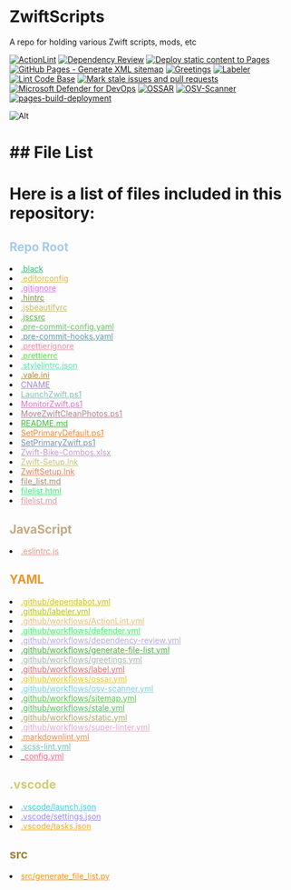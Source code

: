 # ZwiftScripts

A repo for holding various Zwift scripts, mods, etc

[![ActionLint](https://github.com/Nick2bad4u/ZwiftScripts/actions/workflows/ActionLint.yml/badge.svg)](https://github.com/Nick2bad4u/ZwiftScripts/actions/workflows/ActionLint.yml)
[![Dependency Review](https://github.com/Nick2bad4u/ZwiftScripts/actions/workflows/dependency-review.yml/badge.svg)](https://github.com/Nick2bad4u/ZwiftScripts/actions/workflows/dependency-review.yml)
[![Deploy static content to Pages](https://github.com/Nick2bad4u/ZwiftScripts/actions/workflows/static.yml/badge.svg)](https://github.com/Nick2bad4u/ZwiftScripts/actions/workflows/static.yml)
[![GitHub Pages - Generate XML sitemap](https://github.com/Nick2bad4u/ZwiftScripts/actions/workflows/sitemap.yml/badge.svg)](https://github.com/Nick2bad4u/ZwiftScripts/actions/workflows/sitemap.yml)
[![Greetings](https://github.com/Nick2bad4u/ZwiftScripts/actions/workflows/greetings.yml/badge.svg)](https://github.com/Nick2bad4u/ZwiftScripts/actions/workflows/greetings.yml)
[![Labeler](https://github.com/Nick2bad4u/ZwiftScripts/actions/workflows/label.yml/badge.svg)](https://github.com/Nick2bad4u/ZwiftScripts/actions/workflows/label.yml)
[![Lint Code Base](https://github.com/Nick2bad4u/ZwiftScripts/actions/workflows/super-linter.yml/badge.svg)](https://github.com/Nick2bad4u/ZwiftScripts/actions/workflows/super-linter.yml)
[![Mark stale issues and pull requests](https://github.com/Nick2bad4u/ZwiftScripts/actions/workflows/stale.yml/badge.svg)](https://github.com/Nick2bad4u/ZwiftScripts/actions/workflows/stale.yml)
[![Microsoft Defender for DevOps](https://github.com/Nick2bad4u/ZwiftScripts/actions/workflows/defender.yml/badge.svg)](https://github.com/Nick2bad4u/ZwiftScripts/actions/workflows/defender.yml)
[![OSSAR](https://github.com/Nick2bad4u/ZwiftScripts/actions/workflows/ossar.yml/badge.svg)](https://github.com/Nick2bad4u/ZwiftScripts/actions/workflows/ossar.yml)
[![OSV-Scanner](https://github.com/Nick2bad4u/ZwiftScripts/actions/workflows/osv-scanner.yml/badge.svg)](https://github.com/Nick2bad4u/ZwiftScripts/actions/workflows/osv-scanner.yml)
[![pages-build-deployment](https://github.com/Nick2bad4u/ZwiftScripts/actions/workflows/pages/pages-build-deployment/badge.svg)](https://github.com/Nick2bad4u/ZwiftScripts/actions/workflows/pages/pages-build-deployment)

![Alt](https://repobeats.axiom.co/api/embed/4b2f7d665ac02f970e3e937dfe43bd14fd6b4b8e.svg "Repobeats analytics image")
<!-- FILE_LIST_START -->
# ## File List

# Here is a list of files included in this repository:

<h2 style="color: #a4caef;">Repo Root</h2>
<li><a href="https://github.com/Nick2bad4u/ZwiftScripts/blob/main/.black" style="color: #2dbf77;">.black</a></li>
<li><a href="https://github.com/Nick2bad4u/ZwiftScripts/blob/main/.editorconfig" style="color: #e1b542;">.editorconfig</a></li>
<li><a href="https://github.com/Nick2bad4u/ZwiftScripts/blob/main/.gitignore" style="color: #e36cf8;">.gitignore</a></li>
<li><a href="https://github.com/Nick2bad4u/ZwiftScripts/blob/main/.hintrc" style="color: #808f42;">.hintrc</a></li>
<li><a href="https://github.com/Nick2bad4u/ZwiftScripts/blob/main/.jsbeautifyrc" style="color: #c5b85f;">.jsbeautifyrc</a></li>
<li><a href="https://github.com/Nick2bad4u/ZwiftScripts/blob/main/.jscsrc" style="color: #58b040;">.jscsrc</a></li>
<li><a href="https://github.com/Nick2bad4u/ZwiftScripts/blob/main/.pre-commit-config.yaml" style="color: #5fc45d;">.pre-commit-config.yaml</a></li>
<li><a href="https://github.com/Nick2bad4u/ZwiftScripts/blob/main/.pre-commit-hooks.yaml" style="color: #6197a5;">.pre-commit-hooks.yaml</a></li>
<li><a href="https://github.com/Nick2bad4u/ZwiftScripts/blob/main/.prettierignore" style="color: #ef8a9e;">.prettierignore</a></li>
<li><a href="https://github.com/Nick2bad4u/ZwiftScripts/blob/main/.prettierrc" style="color: #4fe437;">.prettierrc</a></li>
<li><a href="https://github.com/Nick2bad4u/ZwiftScripts/blob/main/.stylelintrc.json" style="color: #56e3a9;">.stylelintrc.json</a></li>
<li><a href="https://github.com/Nick2bad4u/ZwiftScripts/blob/main/.vale.ini" style="color: #b3862a;">.vale.ini</a></li>
<li><a href="https://github.com/Nick2bad4u/ZwiftScripts/blob/main/CNAME" style="color: #a18ac3;">CNAME</a></li>
<li><a href="https://github.com/Nick2bad4u/ZwiftScripts/blob/main/LaunchZwift.ps1" style="color: #84c0af;">LaunchZwift.ps1</a></li>
<li><a href="https://github.com/Nick2bad4u/ZwiftScripts/blob/main/MonitorZwift.ps1" style="color: #d376c6;">MonitorZwift.ps1</a></li>
<li><a href="https://github.com/Nick2bad4u/ZwiftScripts/blob/main/MoveZwiftCleanPhotos.ps1" style="color: #b0808f;">MoveZwiftCleanPhotos.ps1</a></li>
<li><a href="https://github.com/Nick2bad4u/ZwiftScripts/blob/main/README.md" style="color: #39be37;">README.md</a></li>
<li><a href="https://github.com/Nick2bad4u/ZwiftScripts/blob/main/SetPrimaryDefault.ps1" style="color: #f58532;">SetPrimaryDefault.ps1</a></li>
<li><a href="https://github.com/Nick2bad4u/ZwiftScripts/blob/main/SetPrimaryZwift.ps1" style="color: #7b91ac;">SetPrimaryZwift.ps1</a></li>
<li><a href="https://github.com/Nick2bad4u/ZwiftScripts/blob/main/Zwift-Bike-Combos.xlsx" style="color: #c09cc8;">Zwift-Bike-Combos.xlsx</a></li>
<li><a href="https://github.com/Nick2bad4u/ZwiftScripts/blob/main/Zwift-Setup.lnk" style="color: #c6c478;">Zwift-Setup.lnk</a></li>
<li><a href="https://github.com/Nick2bad4u/ZwiftScripts/blob/main/ZwiftSetup.lnk" style="color: #e88157;">ZwiftSetup.lnk</a></li>
<li><a href="https://github.com/Nick2bad4u/ZwiftScripts/blob/main/file_list.md" style="color: #a18d73;">file_list.md</a></li>
<li><a href="https://github.com/Nick2bad4u/ZwiftScripts/blob/main/filelist.html" style="color: #42e772;">filelist.html</a></li>
<li><a href="https://github.com/Nick2bad4u/ZwiftScripts/blob/main/filelist.md" style="color: #e295a2;">filelist.md</a></li>
<h2 style="color: #c6a783;">JavaScript</h2>
<li><a href="https://github.com/Nick2bad4u/ZwiftScripts/blob/main/.eslintrc.js" style="color: #e19783;">.eslintrc.js</a></li>
<h2 style="color: #e9972b;">YAML</h2>
<li><a href="https://github.com/Nick2bad4u/ZwiftScripts/blob/main/.github/dependabot.yml" style="color: #d0c10b;">.github/dependabot.yml</a></li>
<li><a href="https://github.com/Nick2bad4u/ZwiftScripts/blob/main/.github/labeler.yml" style="color: #b6c305;">.github/labeler.yml</a></li>
<li><a href="https://github.com/Nick2bad4u/ZwiftScripts/blob/main/.github/workflows/ActionLint.yml" style="color: #f0bc74;">.github/workflows/ActionLint.yml</a></li>
<li><a href="https://github.com/Nick2bad4u/ZwiftScripts/blob/main/.github/workflows/defender.yml" style="color: #36f762;">.github/workflows/defender.yml</a></li>
<li><a href="https://github.com/Nick2bad4u/ZwiftScripts/blob/main/.github/workflows/dependency-review.yml" style="color: #b5aadd;">.github/workflows/dependency-review.yml</a></li>
<li><a href="https://github.com/Nick2bad4u/ZwiftScripts/blob/main/.github/workflows/generate-file-list.yml" style="color: #4bae47;">.github/workflows/generate-file-list.yml</a></li>
<li><a href="https://github.com/Nick2bad4u/ZwiftScripts/blob/main/.github/workflows/greetings.yml" style="color: #a7b5aa;">.github/workflows/greetings.yml</a></li>
<li><a href="https://github.com/Nick2bad4u/ZwiftScripts/blob/main/.github/workflows/label.yml" style="color: #d37169;">.github/workflows/label.yml</a></li>
<li><a href="https://github.com/Nick2bad4u/ZwiftScripts/blob/main/.github/workflows/ossar.yml" style="color: #e5c91b;">.github/workflows/ossar.yml</a></li>
<li><a href="https://github.com/Nick2bad4u/ZwiftScripts/blob/main/.github/workflows/osv-scanner.yml" style="color: #70d4d9;">.github/workflows/osv-scanner.yml</a></li>
<li><a href="https://github.com/Nick2bad4u/ZwiftScripts/blob/main/.github/workflows/sitemap.yml" style="color: #61bd56;">.github/workflows/sitemap.yml</a></li>
<li><a href="https://github.com/Nick2bad4u/ZwiftScripts/blob/main/.github/workflows/stale.yml" style="color: #52bf5f;">.github/workflows/stale.yml</a></li>
<li><a href="https://github.com/Nick2bad4u/ZwiftScripts/blob/main/.github/workflows/static.yml" style="color: #a8a96d;">.github/workflows/static.yml</a></li>
<li><a href="https://github.com/Nick2bad4u/ZwiftScripts/blob/main/.github/workflows/super-linter.yml" style="color: #e4a7cd;">.github/workflows/super-linter.yml</a></li>
<li><a href="https://github.com/Nick2bad4u/ZwiftScripts/blob/main/.markdownlint.yml" style="color: #f48747;">.markdownlint.yml</a></li>
<li><a href="https://github.com/Nick2bad4u/ZwiftScripts/blob/main/.scss-lint.yml" style="color: #6dbeb8;">.scss-lint.yml</a></li>
<li><a href="https://github.com/Nick2bad4u/ZwiftScripts/blob/main/_config.yml" style="color: #f06986;">_config.yml</a></li>
<h2 style="color: #d0cc74;">.vscode</h2>
<li><a href="https://github.com/Nick2bad4u/ZwiftScripts/blob/main/.vscode/launch.json" style="color: #2dd1e6;">.vscode/launch.json</a></li>
<li><a href="https://github.com/Nick2bad4u/ZwiftScripts/blob/main/.vscode/settings.json" style="color: #9a89fb;">.vscode/settings.json</a></li>
<li><a href="https://github.com/Nick2bad4u/ZwiftScripts/blob/main/.vscode/tasks.json" style="color: #fea80e;">.vscode/tasks.json</a></li>
<h2 style="color: #a48434;">src</h2>
<li><a href="https://github.com/Nick2bad4u/ZwiftScripts/blob/main/src/generate_file_list.py" style="color: #fe8d10;">src/generate_file_list.py</a></li>
<!-- FILE_LIST_END -->

